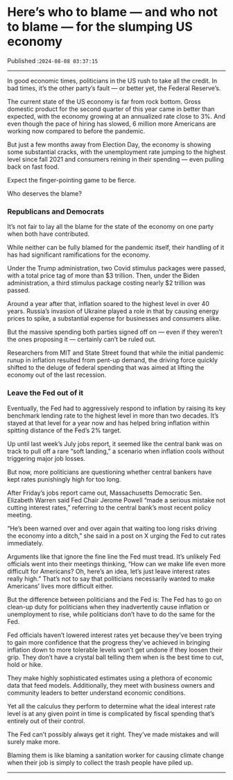 # Here’s who to blame — and who not to blame — for the slumping US economy

Published :`2024-08-08 03:37:15`

---

In good economic times, politicians in the US rush to take all the credit. In bad times, it’s the other party’s fault — or better yet, the Federal Reserve’s.

The current state of the US economy is far from rock bottom. Gross domestic product for the second quarter of this year came in better than expected, with the economy growing at an annualized rate close to 3%. And even though the pace of hiring has slowed, 6 million more Americans are working now compared to before the pandemic.

But just a few months away from Election Day, the economy is showing some substantial cracks, with the unemployment rate jumping to the highest level since fall 2021 and consumers reining in their spending — even pulling back on fast food.

Expect the finger-pointing game to be fierce.

Who deserves the blame?

### Republicans and Democrats

It’s not fair to lay all the blame for the state of the economy on one party when both have contributed.

While neither can be fully blamed for the pandemic itself, their handling of it has had significant ramifications for the economy.

Under the Trump administration, two Covid stimulus packages were passed, with a total price tag of more than $3 trillion. Then, under the Biden administration, a third stimulus package costing nearly $2 trillion was passed.

Around a year after that, inflation soared to the highest level in over 40 years. Russia’s invasion of Ukraine played a role in that by causing energy prices to spike, a substantial expense for businesses and consumers alike.

But the massive spending both parties signed off on — even if they weren’t the ones proposing it — certainly can’t be ruled out.

Researchers from MIT and State Street found that while the initial pandemic runup in inflation resulted from pent-up demand, the driving force quickly shifted to the deluge of federal spending that was aimed at lifting the economy out of the last recession.

### Leave the Fed out of it

Eventually, the Fed had to aggressively respond to inflation by raising its key benchmark lending rate to the highest level in more than two decades. It’s stayed at that level for a year now and has helped bring inflation within spitting distance of the Fed’s 2% target.

Up until last week’s July jobs report, it seemed like the central bank was on track to pull off a rare “soft landing,” a scenario when inflation cools without triggering major job losses.

But now, more politicians are questioning whether central bankers have kept rates punishingly high for too long.

After Friday’s jobs report came out, Massachusetts Democratic Sen. Elizabeth Warren said Fed Chair Jerome Powell “made a serious mistake not cutting interest rates,” referring to the central bank’s most recent policy meeting.

“He’s been warned over and over again that waiting too long risks driving the economy into a ditch,” she said in a post on X urging the Fed to cut rates immediately.

Arguments like that ignore the fine line the Fed must tread. It’s unlikely Fed officials went into their meetings thinking, “How can we make life even more difficult for Americans? Oh, here’s an idea, let’s just leave interest rates really high.” That’s not to say that politicians necessarily wanted to make Americans’ lives more difficult either.

But the difference between politicians and the Fed is: The Fed has to go on clean-up duty for politicians when they inadvertently cause inflation or unemployment to rise, while politicians don’t have to do the same for the Fed.

Fed officials haven’t lowered interest rates yet because they’ve been trying to gain more confidence that the progress they’ve achieved in bringing inflation down to more tolerable levels won’t get undone if they loosen their grip. They don’t have a crystal ball telling them when is the best time to cut, hold or hike.

They make highly sophisticated estimates using a plethora of economic data that feed models. Additionally, they meet with business owners and community leaders to better understand economic conditions.

Yet all the calculus they perform to determine what the ideal interest rate level is at any given point in time is complicated by fiscal spending that’s entirely out of their control.

The Fed can’t possibly always get it right. They’ve made mistakes and will surely make more.

Blaming them is like blaming a sanitation worker for causing climate change when their job is simply to collect the trash people have piled up.

---

